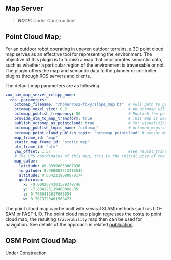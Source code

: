 ## Map Server



> **_NOTE:_** Under Construction!

## Point Cloud Map;

For an outdoor robot operating in uneven outdoor terrains, a 3D point cloud map serves as an effective tool for representing the environment. The objective of this plugin is to furnish a map that incorporates semantic data, such as whether a particular region of the environment is traversable or not. The plugin offers the map and semantic data to the planner or controller plugins through ROS servers and clients.

The default map parameters are as following. 

```yaml
vox_nav_map_server_rclcpp_node:
  ros__parameters:
    octomap_filename: "/home/ros2-foxy/slope_map.bt"  # Full path to pcd map
    octomap_voxel_size: 0.2                           # An octomap will be contructed based on this point cloud,, you can determine the resolution
    octomap_publish_frequency: 50                     # Publish the pointcloud to other nodes 
    provide_utm_to_map_transform: true                # This map is working with utm->map->static_map TF tree, essentially the map is aligned W.R.T robot initial position (which is the map frame)   
    publish_octomap_as_pointcloud: true               # for visualizing
    octomap_publish_topic_name: "octomap"             # octomap_msgs::msg::Octomap type of message topic name 
    octomap_point_cloud_publish_topic: "octomap_pointcloud" # sensor_msgs::msg::PoinCloud2 that represents octomap
    map_frame_id: "map"                               
    static_map_frame_id: "static_map"
    utm_frame_id: "utm"
    yaw_offset: 1.57                                  #see navsat_transform_node from robot_localization, this offset is needed to recorrect orientation of static map
    # The GPS coordinates of this map, this is the initial pose of the robot when you started to do mapping (SLAM)
    map_datum:
      latitude: 49.89996853007036
      longitude: 8.900083512416545
      altitude: 0.6342219080870174
      quaternion:
        x: -0.0002674301579378746
        y: -7.80412511940006e-05
        z: 0.7068413617683594
        w: 0.7073720461568473
```

The point cloud map can be built with sevaral SLAM methods such as LIO-SAM or FAST-LIO. The point cloud map plugin regresses the costs to point cloud map, the resulting `traverability` map then can be used for navigation. See details of the approach in related [publication](https://arxiv.org/abs/2208.08202). 

## OSM Point Cloud Map

Under Construction